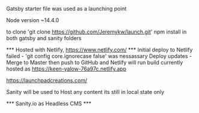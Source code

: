 Gatsby starter file was used as a launching point

 Node version ~14.4.0

to clone 'git clone https://github.com/Jeremykw/launch.git'
npm install in both gatsby and sanity folders
 

*** Hosted with Netlify, https://www.netlify.com/ ***
Initial deploy to Netlify failed - 'git config core.ignorecase false' was nessassary
Deploy updates - Merge to Master then push to GitHub and Netlify will run build
currently hosted as https://keen-yalow-76a97c.netlify.app

https://launchpadcreations.com/



Sanity will be used to Host any content its still in local state only

*** Sanity.io as Headless CMS ***



